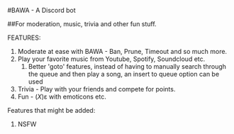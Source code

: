 #BAWA - A Discord bot

##For moderation, music, trivia and other fun stuff.

FEATURES:
1. Moderate at ease with BAWA - Ban, Prune, Timeout and so much more.
2. Play your favorite music from Youtube, Spotify, Soundcloud etc.
   1) Better 'goto' features, instead of having to manually search through the queue and then play a song, an insert to queue option can be used <!-- instead of having to add the song to queue and then reposition the song to desired position --> 
3. Trivia - Play with your friends and compete for points.
4. Fun - (_X_)ε with emoticons etc. <!-- No game will be added that is time consuming and stupid. -->

Features that might be added:
1. NSFW 
